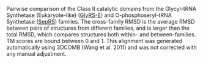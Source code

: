 Pairwise comparison of the Class II catalytic domains from the Glycyl-tRNA Synthetase (Eukaryote-like) (<a href='/class2/gly3'>GlyRS-E</a>) and O-phosphoseryl-tRNA Synthetase (<a href='/class2/sep'>SepRS</a>) families. 
	The cross-family RMSD is the average RMSD between pairs of structures from different families, and is
	 larger than the total RMSD, which compares structures both within- and between-families. TM scores are bound between 0 and 1. 
	 This alignment was generated automatically using 3DCOMB (Wang et al. 2011) and was not corrected with any manual adjustment.
